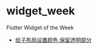 # widget_week

Flutter Widget of the Week 

- [给子布局设置颜色,保留透明部分](https://github.com/sm9i/widget_week/blob/master/lib/widget/shadermask_widget.dart)
